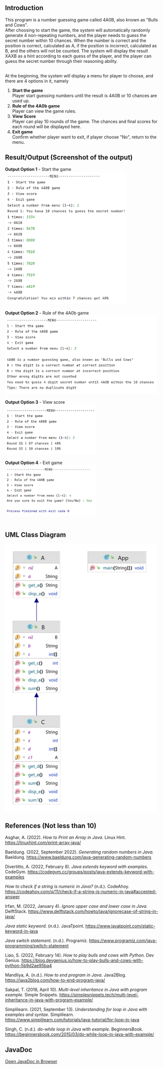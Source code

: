 ## Introduction

This program is a number guessing game called 4A0B, also known as "Bulls and Cows".<br>
After choosing to start the game, the system will automatically randomly generate 4 non-repeating numbers, and the
player needs to guess the secret number
within 10 chances. When the number is correct and the position is correct, calculated as A, if the position is
incorrect, calculated as B, and the others will not be counted.
The system will display the result XAXB as a hint according to each guess of the player, and the player can guess the
secret number through their reasoning ability.<br><br>

At the beginning, the system will display a menu for player to choose, and there are 4 options in it, namely
1. **Start the game**<br>
   Player start guessing numbers until the result is 4A0B or 10 chances are used up.<br>
2. **Rule of the 4A0b game**<br>
   Player can view the game rules.<br>
3. **View Score**<br>
   Player can play 10 rounds of the game. The chances and final scores for each round will be displayed here.<br>
4. **Exit game**<br>
   Confirm whether player want to exit, if player choose "No", return to the menu.<br>

## Result/Output (Screenshot of the output)

**Output Option 1** - Start the game<br>
<img src="images/output1.png" width='400px'><br><br>
**Output Option 2** - Rule of the 4A0b game<br>
<img src="images/output2.png" width='500px'><br><br>
**Output Option 3** - View score<br>
<img src="images/output3.png" width='300px'><br><br>
**Output Option 4** - Exit game<br>
<img src="images/output4.png" width='300px'><br><br>

## UML Class Diagram

<img src="images/umlDiagram.png" width='500px'>

## References (Not less than 10)

Asghar, A. (2022). _How to Print an Array in Java._ Linux Hint. https://linuxhint.com/print-array-java/

Baeldung. (2022, September 2022). _Generating random numbers in Java._
Baeldung. https://www.baeldung.com/java-generating-random-numbers

Divertitto, A. (2022, February 8). _Java extends keyword with examples._
CodeGym. https://codegym.cc/groups/posts/java-extends-keyword-with-examples

_How to check if a string is numeric in Java?_ (n.d.).
CodeAhoy. https://codeahoy.com/q/11/check-if-a-string-is-numeric-in-java#accepted-answer

Irfan, M. (2022, January 4). _Ignore upper case and lower case in Java._
DelftStack. https://www.delftstack.com/howto/java/ignorecase-of-string-in-java/

_Java static keyword._ (n.d.). JavaTpoint. https://www.javatpoint.com/static-keyword-in-java

_Java switch statement._ (n.d.). Programiz. https://www.programiz.com/java-programming/switch-statement

Liao, S. (2022, February 14). _How to play bulls and cows with Python._ Dev
Genius. https://blog.devgenius.io/how-to-play-bulls-and-cows-with-python-5b9d2ae95ba4

Mandliya, A. (n.d.). _How to end program in Java._ Java2Blog. https://java2blog.com/how-to-end-program-java/

Sakpal, T. (2018, April 10). _Multi-level inheritance in Java with program example._ Simple
Snippets. https://simplesnippets.tech/multi-level-inheritance-in-java-with-program-example/

Simplilearn. (2021, September 13). _Understanding for loop in Java with examples and syntax._
Simplilearn. https://www.simplilearn.com/tutorials/java-tutorial/for-loop-in-java

Singh, C. (n.d.). _do-while loop in Java with example._
BeginnersBook. https://beginnersbook.com/2015/03/do-while-loop-in-java-with-example/

## JavaDoc

[Open JavaDoc in Browser](https://hngziling.github.io/JavaDoc/my/uum/package-summary.html)
